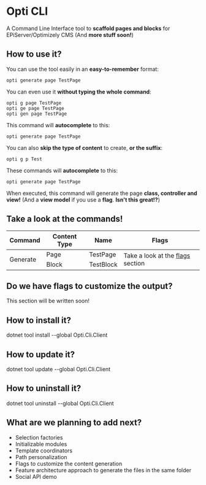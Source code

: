 # Opti CLI
A Command Line Interface tool to **scaffold pages and blocks** for EPiServer/Optimizely CMS (And **more stuff soon!**)

## How to use it?
You can use the tool easily in an **easy-to-remember** format:

`opti generate page TestPage`

You can even use it **without typing the whole command**:

`opti g page TestPage`
<br>
`opti ge page TestPage`
<br>
`opti gen page TestPage`

This command will **autocomplete** to this:

`opti generate page TestPage`

You can also **skip the type of content** to create, **or the suffix**:

`opti g p Test`

These commands will **autocomplete** to this:

`opti generate page TestPage`

When executed, this command will generate the page **class, controller and view!** 
(And a **view model** if you use a **flag**. **Isn't this great!?**)

## Take a look at the commands!
<table>
	<thead>
		<tr>
			<th>Command</th>
			<th>Content Type</th>
			<th>Name</th>
			<th>Flags</th>
		</tr>
	</thead>
	<tbody>
		<tr>
			<td rowspan="2">Generate</td>
			<td>Page</td>
			<td>TestPage</td>
			<td rowspan="2">
				Take a look at the <a href="#do-we-have-flags-to-customize-the-output">flags</a> section
			</td>
		</tr>
		<tr>
			<td>Block</td>
			<td>TestBlock</td>
		</tr>
	</tbody>
</table>

## Do we have flags to customize the output?
This section will be written soon!

## How to install it?
dotnet tool install --global Opti.Cli.Client

## How to update it?
dotnet tool update --global Opti.Cli.Client

## How to uninstall it?
dotnet tool uninstall --global Opti.Cli.Client

## What are we planning to add next?
- Selection factories
- Initializable modules
- Template coordinators
- Path personalization
- Flags to customize the content generation
- Feature architecture approach to generate the files in the same folder
- Social API demo
